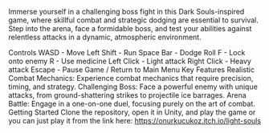 Immerse yourself in a challenging boss fight in this Dark Souls-inspired game, where skillful combat and strategic dodging are essential to survival. Step into the arena, face a formidable boss, and test your abilities against relentless attacks in a dynamic, atmospheric environment.

Controls
WASD - Move
Left Shift - Run
Space Bar - Dodge Roll
F - Lock onto enemy
R - Use medicine
Left Click - Light attack
Right Click - Heavy attack
Escape - Pause Game / Return to Main Menu
Key Features
Realistic Combat Mechanics: Experience combat mechanics that require precision, timing, and strategy.
Challenging Boss: Face a powerful enemy with unique attacks, from ground-shattering strikes to projectile ice barrages.
Arena Battle: Engage in a one-on-one duel, focusing purely on the art of combat.
Getting Started
Clone the repository, open it in Unity, and play the game or you can just play it from the link here:
https://onurkucukoz.itch.io/light-souls
